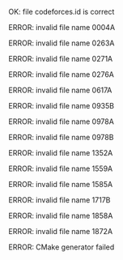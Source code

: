 OK: file codeforces.id is correct
ERROR: invalid file name 0004A
ERROR: invalid file name 0263A
ERROR: invalid file name 0271A
ERROR: invalid file name 0276A
ERROR: invalid file name 0617A
ERROR: invalid file name 0935B
ERROR: invalid file name 0978A
ERROR: invalid file name 0978B
ERROR: invalid file name 1352A
ERROR: invalid file name 1559A
ERROR: invalid file name 1585A
ERROR: invalid file name 1717B
ERROR: invalid file name 1858A
ERROR: invalid file name 1872A
ERROR: CMake generator failed
